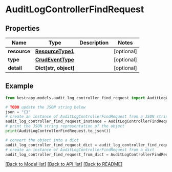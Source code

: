 # AuditLogControllerFindRequest


## Properties

Name | Type | Description | Notes
------------ | ------------- | ------------- | -------------
**resource** | [**ResourceType1**](ResourceType1.md) |  | [optional] 
**type** | [**CrudEventType**](CrudEventType.md) |  | [optional] 
**detail** | **Dict[str, object]** |  | [optional] 

## Example

```python
from kestrapy.models.audit_log_controller_find_request import AuditLogControllerFindRequest

# TODO update the JSON string below
json = "{}"
# create an instance of AuditLogControllerFindRequest from a JSON string
audit_log_controller_find_request_instance = AuditLogControllerFindRequest.from_json(json)
# print the JSON string representation of the object
print(AuditLogControllerFindRequest.to_json())

# convert the object into a dict
audit_log_controller_find_request_dict = audit_log_controller_find_request_instance.to_dict()
# create an instance of AuditLogControllerFindRequest from a dict
audit_log_controller_find_request_from_dict = AuditLogControllerFindRequest.from_dict(audit_log_controller_find_request_dict)
```
[[Back to Model list]](../README.md#documentation-for-models) [[Back to API list]](../README.md#documentation-for-api-endpoints) [[Back to README]](../README.md)


